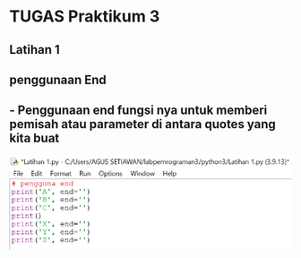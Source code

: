 # TUGAS Praktikum 3
## Latihan 1
## penggunaan End

## - Penggunaan end fungsi nya untuk memberi pemisah atau parameter di antara quotes yang kita buat
![gambar](gambarss/1s.png)

